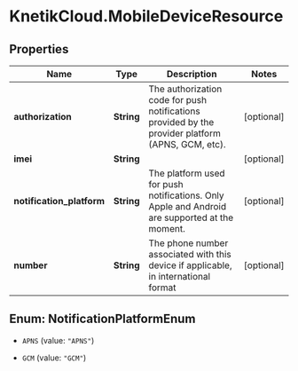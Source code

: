 # KnetikCloud.MobileDeviceResource

## Properties
Name | Type | Description | Notes
------------ | ------------- | ------------- | -------------
**authorization** | **String** | The authorization code for push notifications provided by the provider platform (APNS, GCM, etc). | [optional] 
**imei** | **String** |  | [optional] 
**notification_platform** | **String** | The platform used for push notifications. Only Apple and Android are supported at the moment. | [optional] 
**number** | **String** | The phone number associated with this device if applicable, in international format | [optional] 


<a name="NotificationPlatformEnum"></a>
## Enum: NotificationPlatformEnum


* `APNS` (value: `"APNS"`)

* `GCM` (value: `"GCM"`)




